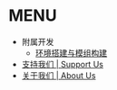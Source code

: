 # MENU

- 附属开发
  - [环境搭建与模组构建](./addon/01_environment.md)
- [支持我们 | Support Us](./support_us.md) 
- [关于我们 | About Us](./about_us.md)
